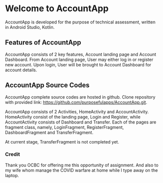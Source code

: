 # Welcome to AccountApp

AccountApp is developed for the purpose of technical assessment, written in Android Studio, Kotlin.

## Features of AccountApp

AccountApp consists of 2 key features, Account landing page and Account Dashboard. 
From Account landing page, User may either log in or register new account. 
Upon login, User will be brought to Account Dashboard for account details.

## AccountApp Source Codes

AccountApp complete source codes are hosted in github. Clone repository with provided link: https://github.com/purposefulapps/AccountApp.git.

AccountApp consists of 2 Activities, HomeActivity and AccountActivity. 
HomeActivity consist of the landing page, Login and Register, while AccountActivity consists of Dashboard and Transfer. 
Each of the pages are fragment class, namely, LoginFragment, RegisterFragment, DashboardFragment and TransferFragment.

At current stage, TransferFragment is not completed yet.

### Credit

Thank you OCBC for offering me this opportunity of assignment. 
And also to my wife whom manage the COVID warfare at home while I type away on the laptop.
